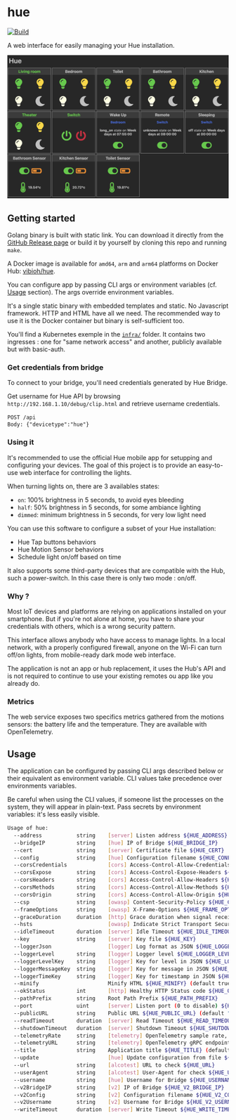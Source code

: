 # hue

[![Build](https://github.com/ViBiOh/hue/workflows/Build/badge.svg)](https://github.com/ViBiOh/hue/actions)

A web interface for easily managing your Hue installation.

![](preview.png)

## Getting started

Golang binary is built with static link. You can download it directly from the [GitHub Release page](https://github.com/ViBiOh/hue/releases) or build it by yourself by cloning this repo and running `make`.

A Docker image is available for `amd64`, `arm` and `arm64` platforms on Docker Hub: [vibioh/hue](https://hub.docker.com/r/vibioh/hue/tags).

You can configure app by passing CLI args or environment variables (cf. [Usage](#usage) section). The args override environment variables.

It's a single static binary with embedded templates and static. No Javascript framework. HTTP and HTML have all we need. The recommended way to use it is the Docker container but binary is self-sufficient too.

You'll find a Kubernetes exemple in the [`infra/`](infra) folder. It contains two ingresses : one for "same network access" and another, publicly available but with basic-auth.

### Get credentials from bridge

To connect to your bridge, you'll need credentials generated by Hue Bridge.

Get username for Hue API by browsing `http://192.168.1.10/debug/clip.html` and retrieve username credentials.

```
POST /api
Body: {"devicetype":"hue"}
```

### Using it

It's recommended to use the official Hue mobile app for setupping and configuring your devices. The goal of this project is to provide an easy-to-use web interface for controlling the lights.

When turning lights on, there are 3 availables states:

- `on`: 100% brightness in 5 seconds, to avoid eyes bleeding
- `half`: 50% brightness in 5 seconds, for some ambiance lighting
- `dimmed`: minimum brightness in 5 seconds, for very low light need

You can use this software to configure a subset of your Hue installation:

- Hue Tap buttons behaviors
- Hue Motion Sensor behaviors
- Schedule light on/off based on time

It also supports some third-party devices that are compatible with the Hub, such a power-switch. In this case there is only two mode : on/off.

### Why ?

Most IoT devices and platforms are relying on applications installed on your smartphone. But if you're not alone at home, you have to share your credentials with others, which is a wrong security pattern.

This interface allows anybody who have access to manage lights. In a local network, with a properly configured firewall, anyone on the Wi-Fi can turn off/on lights, from mobile-ready dark mode web interface.

The application is not an app or hub replacement, it uses the Hub's API and is not required to continue to use your existing remotes ou app like you already do.

### Metrics

The web service exposes two specifics metrics gathered from the motions sensors: the battery life and the temperature. They are available with OpenTelemetry.

## Usage

The application can be configured by passing CLI args described below or their equivalent as environment variable. CLI values take precedence over environments variables.

Be careful when using the CLI values, if someone list the processes on the system, they will appear in plain-text. Pass secrets by environment variables: it's less easily visible.

```bash
Usage of hue:
  --address           string    [server] Listen address ${HUE_ADDRESS}
  --bridgeIP          string    [hue] IP of Bridge ${HUE_BRIDGE_IP}
  --cert              string    [server] Certificate file ${HUE_CERT}
  --config            string    [hue] Configuration filename ${HUE_CONFIG}
  --corsCredentials             [cors] Access-Control-Allow-Credentials ${HUE_CORS_CREDENTIALS} (default false)
  --corsExpose        string    [cors] Access-Control-Expose-Headers ${HUE_CORS_EXPOSE}
  --corsHeaders       string    [cors] Access-Control-Allow-Headers ${HUE_CORS_HEADERS} (default "Content-Type")
  --corsMethods       string    [cors] Access-Control-Allow-Methods ${HUE_CORS_METHODS} (default "GET")
  --corsOrigin        string    [cors] Access-Control-Allow-Origin ${HUE_CORS_ORIGIN} (default "*")
  --csp               string    [owasp] Content-Security-Policy ${HUE_CSP} (default "default-src 'self'; script-src 'httputils-nonce'; style-src 'httputils-nonce'")
  --frameOptions      string    [owasp] X-Frame-Options ${HUE_FRAME_OPTIONS} (default "deny")
  --graceDuration     duration  [http] Grace duration when signal received ${HUE_GRACE_DURATION} (default 30s)
  --hsts                        [owasp] Indicate Strict Transport Security ${HUE_HSTS} (default true)
  --idleTimeout       duration  [server] Idle Timeout ${HUE_IDLE_TIMEOUT} (default 2m0s)
  --key               string    [server] Key file ${HUE_KEY}
  --loggerJson                  [logger] Log format as JSON ${HUE_LOGGER_JSON} (default false)
  --loggerLevel       string    [logger] Logger level ${HUE_LOGGER_LEVEL} (default "INFO")
  --loggerLevelKey    string    [logger] Key for level in JSON ${HUE_LOGGER_LEVEL_KEY} (default "level")
  --loggerMessageKey  string    [logger] Key for message in JSON ${HUE_LOGGER_MESSAGE_KEY} (default "msg")
  --loggerTimeKey     string    [logger] Key for timestamp in JSON ${HUE_LOGGER_TIME_KEY} (default "time")
  --minify                      Minify HTML ${HUE_MINIFY} (default true)
  --okStatus          int       [http] Healthy HTTP Status code ${HUE_OK_STATUS} (default 204)
  --pathPrefix        string    Root Path Prefix ${HUE_PATH_PREFIX}
  --port              uint      [server] Listen port (0 to disable) ${HUE_PORT} (default 1080)
  --publicURL         string    Public URL ${HUE_PUBLIC_URL} (default "https://hue.vibioh.fr")
  --readTimeout       duration  [server] Read Timeout ${HUE_READ_TIMEOUT} (default 5s)
  --shutdownTimeout   duration  [server] Shutdown Timeout ${HUE_SHUTDOWN_TIMEOUT} (default 10s)
  --telemetryRate     string    [telemetry] OpenTelemetry sample rate, 'always', 'never' or a float value ${HUE_TELEMETRY_RATE} (default "always")
  --telemetryURL      string    [telemetry] OpenTelemetry gRPC endpoint (e.g. otel-exporter:4317) ${HUE_TELEMETRY_URL}
  --title             string    Application title ${HUE_TITLE} (default "Hue")
  --update                      [hue] Update configuration from file ${HUE_UPDATE} (default false)
  --url               string    [alcotest] URL to check ${HUE_URL}
  --userAgent         string    [alcotest] User-Agent for check ${HUE_USER_AGENT} (default "Alcotest")
  --username          string    [hue] Username for Bridge ${HUE_USERNAME}
  --v2BridgeIP        string    [v2] IP of Bridge ${HUE_V2_BRIDGE_IP}
  --v2Config          string    [v2] Configuration filename ${HUE_V2_CONFIG}
  --v2Username        string    [v2] Username for Bridge ${HUE_V2_USERNAME}
  --writeTimeout      duration  [server] Write Timeout ${HUE_WRITE_TIMEOUT} (default 10s)
```

